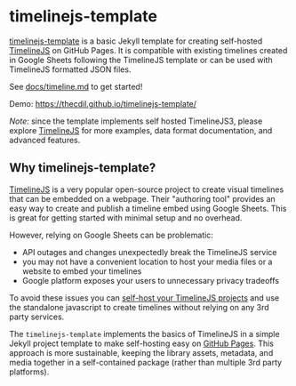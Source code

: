 # timelinejs-template

[timelinejs-template](https://github.com/thecdil/timelinejs-template) is a basic Jekyll template for creating self-hosted [TimelineJS](https://timeline.knightlab.com/) on GitHub Pages.
It is compatible with existing timelines created in Google Sheets following the TimelineJS template or can be used with TimelineJS formatted JSON files.

See [docs/timeline.md](https://github.com/thecdil/timelinejs-template/blob/main/docs/timeline.md) to get started!

Demo: <https://thecdil.github.io/timelinejs-template/>

*Note:* since the template implements self hosted TimelineJS3, please explore [TimelineJS](https://timeline.knightlab.com/) for more examples, data format documentation, and advanced features.

## Why timelinejs-template?

[TimelineJS](https://timeline.knightlab.com/) is a very popular open-source project to create visual timelines that can be embedded on a webpage.
Their "authoring tool" provides an easy way to create and publish a timeline embed using Google Sheets.
This is great for getting started with minimal setup and no overhead.

However, relying on Google Sheets can be problematic:

- API outages and changes unexpectedly break the TimelineJS service
- you may not have a convenient location to host your media files or a website to embed your timelines
- Google platform exposes your users to unnecessary privacy tradeoffs

To avoid these issues you can [self-host your TimelineJS projects](https://timeline.knightlab.com/docs/instantiate-a-timeline.html) and use the standalone javascript to create timelines without relying on any 3rd party services.

The `timelinejs-template` implements the basics of TimelineJS in a simple Jekyll project template to make self-hosting easy on [GitHub Pages](https://pages.github.com/).
This approach is more sustainable, keeping the library assets, metadata, and media together in a self-contained package (rather than multiple 3rd party platforms).
